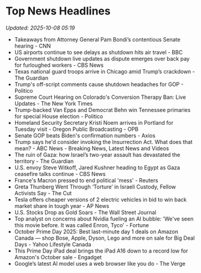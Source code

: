 # Top News Headlines

_Updated: 2025-10-08 05:19_

- Takeaways from Attorney General Pam Bondi’s contentious Senate hearing - CNN
- US airports continue to see delays as shutdown hits air travel - BBC
- Government shutdown live updates as dispute emerges over back pay for furloughed workers - CBS News
- Texas national guard troops arrive in Chicago amid Trump’s crackdown - The Guardian
- Trump's off-script comments cause shutdown headaches for GOP - Politico
- Supreme Court Hearing on Colorado's Conversion Therapy Ban: Live Updates - The New York Times
- Trump-backed Van Epps and Democrat Behn win Tennessee primaries for special House election - Politico
- Homeland Security Secretary Kristi Noem arrives in Portland for Tuesday visit - Oregon Public Broadcasting - OPB
- Senate GOP beats Biden's confirmation numbers - Axios
- Trump says he'd consider invoking the Insurrection Act. What does that mean? - ABC News - Breaking News, Latest News and Videos
- The ruin of Gaza: how Israel’s two-year assault has devastated the territory - The Guardian
- U.S. envoy Steve Witkoff, Jared Kushner heading to Egypt as Gaza ceasefire talks continue - CBS News
- France's Macron pressed to end political 'mess' - Reuters
- Greta Thunberg Went Through ‘Torture’ in Israeli Custody, Fellow Activists Say - The Cut
- Tesla offers cheaper versions of 2 electric vehicles in bid to win back market share in tough year - AP News
- U.S. Stocks Drop as Gold Soars - The Wall Street Journal
- Top analyst on concerns about Nvidia fueling an AI bubble: 'We've seen this movie before. It was called Enron, Tyco' - Fortune
- October Prime Day 2025: Best last-minute day 1 deals on Amazon Canada — shop Bose, Apple, Dyson, Lego and more on sale for Big Deal Days - Yahoo Lifestyle Canada
- This Prime Day iPad deal brings the iPad A16 down to a record low for Amazon's October sale - Engadget
- Google’s latest AI model uses a web browser like you do - The Verge